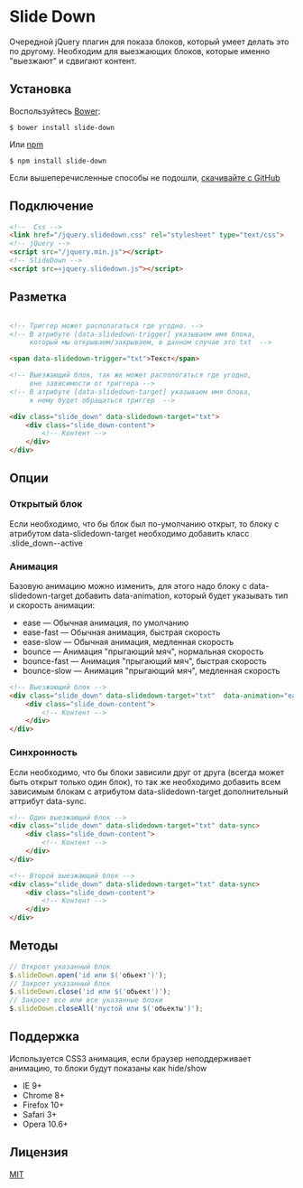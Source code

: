 # Slide Down #
Очередной jQuery плагин для показа блоков, который умеет делать это по другому. Необходим для выезжающих блоков, которые именно "выезжают" и сдвигают контент. 


## Установка ##
Воспользуйтесь [Bower](http://bower.io):


```
$ bower install slide-down
```

Или [npm](https://www.npmjs.com/package/slide-down)

```
$ npm install slide-down
```

Если вышеперечисленные способы не подошли, [скачивайте с GitHub](https://github.com/b2bcenter/slide-down/zipball/master)

## Подключение ##

```html
<!--  Css -->
<link href="/jquery.slidedown.css" rel="stylesheet" type="text/css">
<!-- jQuery -->
<script src="/jquery.min.js"></script>
<!-- SlideDown -->
<script src=«jquery.slidedown.js"></script>
```



## Разметка ##

```html

<!-- Триггер может располагаться где угодно. -->
<!-- В атрибуте [data-slidedown-trigger] указываем имя блока,
     который мы открываем/закрываем, в данном случае это txt  -->

<span data-slidedown-trigger="txt">Текст</span>

<!-- Выезжающий блок, так же может распологаться где угодно,
     вне зависимости от триггера -->
<!-- В атрибуте [data-slidedown-target] указываем имя блока,
     к нему будет обращаться триггер  -->

<div class="slide_down" data-slidedown-target="txt">
	<div class="slide_down-content">
		<!-- Контент -->
	</div>
</div>
```



## Опции ##

### Открытый блок ###
Если необходимо, что бы блок был  по-умолчанию открыт, то блоку с атрибутом data-slidedown-target необходимо добавить класс .slide_down--active

### Анимация ###
Базовую анимацию можно изменить, для этого надо блоку с data-slidedown-target добавить data-animation, который будет указывать тип и скорость анимации:

* ease — Обычная анимация, по умолчанию
* ease-fast — Обычная анимация, быстрая скорость
* ease-slow — Обычная анимация, медленная скорость
* bounce — Анимация "прыгающий мяч", нормальная скорость
* bounce-fast — Анимация "прыгающий мяч", быстрая скорость
* bounce-slow — Анимация "прыгающий мяч", медленная скорость


```html
<!-- Выезжающий блок -->
<div class="slide_down" data-slidedown-target="txt"  data-animation="ease-slow">
	<div class="slide_down-content">
		<!-- Контент -->
	</div>
</div>
```


### Синхронность ###
Если необходимо, что бы блоки зависили друг от друга (всегда может быть открыт только один блок), то так же необходимо добавить всем зависимым блокам   с атрибутом data-slidedown-target  дополнительный аттрибут data-sync.


```html
<!-- Один выезжающий блок -->
<div class="slide_down" data-slidedown-target="txt" data-sync>
	<div class="slide_down-content">
		<!-- Контент -->
	</div>
</div>

<!-- Второй выезжающий блок -->
<div class="slide_down" data-slidedown-target="txt" data-sync>
	<div class="slide_down-content">
		<!-- Контент -->
	</div>
</div>
```


## Методы ##


```javascript
// Откроет указанный блок
$.slideDown.open('id или $('обьект')');
// Закроет указанный блок
$.slideDown.close('id или $('обьект')');
// Закроет все или все указанные блоки
$.slideDown.closeAll('пустой или $('обьекты')'); 
```

## Поддержка ##
Используется CSS3 анимация, если браузер неподдерживает анимацию, то блоки будут показаны как hide/show

* IE 9+
* Chrome 8+
* Firefox 10+
* Safari 3+
* Opera 10.6+

## Лицензия ##

[MIT](https://github.com/b2bcenter/slide-down/blob/master/LICENSE)
